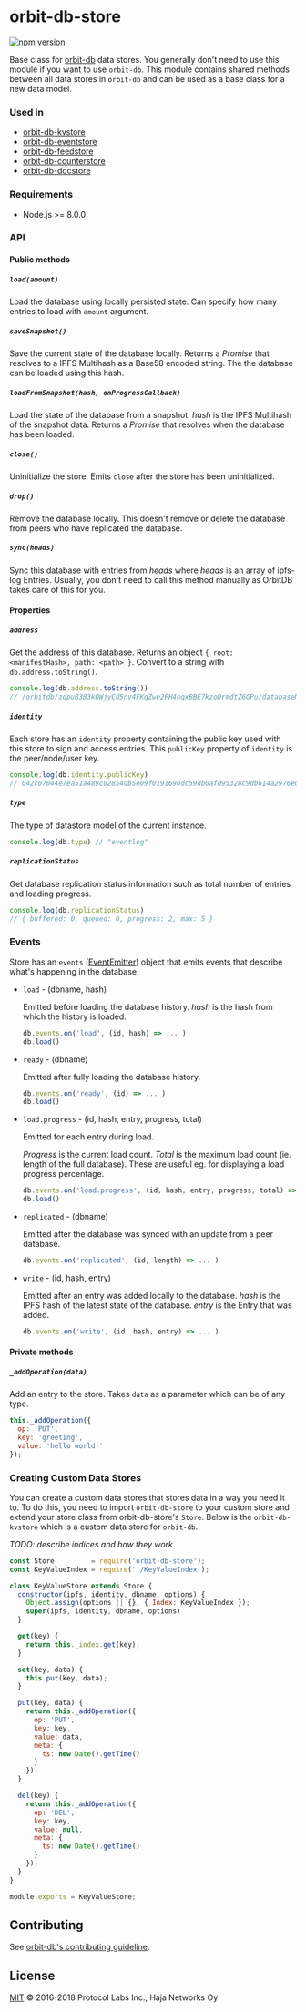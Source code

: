 # orbit-db-store

[![npm version](https://badge.fury.io/js/orbit-db-store.svg)](https://badge.fury.io/js/orbit-db-store)

Base class for [orbit-db](https://github.com/orbitdb/orbit-db) data stores. You generally don't need to use this module if you want to use `orbit-db`. This module contains shared methods between all data stores in `orbit-db` and can be used as a base class for a new data model.

### Used in
- [orbit-db-kvstore](https://github.com/orbitdb/orbit-db-kvstore)
- [orbit-db-eventstore](https://github.com/orbitdb/orbit-db-eventstore)
- [orbit-db-feedstore](https://github.com/orbitdb/orbit-db-feedstore)
- [orbit-db-counterstore](https://github.com/orbitdb/orbit-db-counterstore)
- [orbit-db-docstore](https://github.com/orbitdb/orbit-db-docstore)

### Requirements

- Node.js >= 8.0.0

### API

#### Public methods

##### `load(amount)`

Load the database using locally persisted state. Can specify how many entries to load with `amount` argument.

##### `saveSnapshot()`

Save the current state of the database locally. Returns a *Promise* that resolves to a IPFS Multihash as a Base58 encoded string. The the database can be loaded using this hash.

##### `loadFromSnapshot(hash, onProgressCallback)`

Load the state of the database from a snapshot. *hash* is the IPFS Multihash of the snapshot data. Returns a *Promise* that resolves when the database has been loaded.

##### `close()`

Uninitialize the store. Emits `close` after the store has been uninitialized.

##### `drop()`

Remove the database locally. This doesn't remove or delete the database from peers who have replicated the database.

##### `sync(heads)`

Sync this database with entries from *heads* where *heads* is an array of ipfs-log Entries. Usually, you don't need to call this method manually as OrbitDB takes care of this for you.

#### Properties

##### `address`

Get the address of this database. Returns an object `{ root: <manifestHash>, path: <path> }`. Convert to a string with `db.address.toString()`.

```javascript
console.log(db.address.toString())
// /orbitdb/zdpuB383kQWjyCd5nv4FKqZwe2FH4nqxBBE7kzoDrmdtZ6GPu/databaseName
```

##### `identity`

Each store has an `identity` property containing the public key used with this store to sign and access entries. This `publicKey` property of `identity` is the peer/node/user key.

```javascript
console.log(db.identity.publicKey)
// 042c07044e7ea51a489c02854db5e09f0191690dc59db0afd95328c9db614a2976e088cab7c86d7e48183191258fc59dc699653508ce25bf0369d67f33d5d77839
```

##### `type`

The type of datastore model of the current instance.

```javascript
console.log(db.type) // "eventlog"
```

##### `replicationStatus`

Get database replication status information such as total number of entries and loading progress.

```javascript
console.log(db.replicationStatus)
// { buffered: 0, queued: 0, progress: 2, max: 5 }
```

### Events

  Store has an `events` ([EventEmitter](https://nodejs.org/api/events.html)) object that emits events that describe what's happening in the database.

  - `load` - (dbname, hash)

    Emitted before loading the database history. *hash* is the hash from which the history is loaded.

    ```javascript
    db.events.on('load', (id, hash) => ... )
    db.load()
    ```

  - `ready` - (dbname)

    Emitted after fully loading the database history.

    ```javascript
    db.events.on('ready', (id) => ... )
    db.load()
    ```

  - `load.progress` - (id, hash, entry, progress, total)

    Emitted for each entry during load.

    *Progress* is the current load count. *Total* is the maximum load count (ie. length of the full database). These are useful eg. for displaying a load progress percentage.

    ```javascript
    db.events.on('load.progress', (id, hash, entry, progress, total) => ... )
    db.load()
    ```

  - `replicated` - (dbname)

    Emitted after the database was synced with an update from a peer database.

    ```javascript
    db.events.on('replicated', (id, length) => ... )
    ```

  - `write` - (id, hash, entry)

    Emitted after an entry was added locally to the database. *hash* is the IPFS hash of the latest state of the database. *entry* is the Entry that was added.

    ```javascript
    db.events.on('write', (id, hash, entry) => ... )
    ```

#### Private methods

##### `_addOperation(data)`

Add an entry to the store. Takes `data` as a parameter which can be of any type.

```javascript
this._addOperation({
  op: 'PUT',
  key: 'greeting',
  value: 'hello world!'
});
```

### Creating Custom Data Stores
You can create a custom data stores that stores data in a way you need it to. To do this, you need to import `orbit-db-store` to your custom store and extend your store class from orbit-db-store's `Store`. Below is the `orbit-db-kvstore` which is a custom data store for `orbit-db`.

*TODO: describe indices and how they work*

```javascript
const Store         = require('orbit-db-store');
const KeyValueIndex = require('./KeyValueIndex');

class KeyValueStore extends Store {
  constructor(ipfs, identity, dbname, options) {
    Object.assign(options || {}, { Index: KeyValueIndex });
    super(ipfs, identity, dbname, options)
  }

  get(key) {
    return this._index.get(key);
  }

  set(key, data) {
    this.put(key, data);
  }

  put(key, data) {
    return this._addOperation({
      op: 'PUT',
      key: key,
      value: data,
      meta: {
        ts: new Date().getTime()
      }
    });
  }

  del(key) {
    return this._addOperation({
      op: 'DEL',
      key: key,
      value: null,
      meta: {
        ts: new Date().getTime()
      }
    });
  }
}

module.exports = KeyValueStore;
```

## Contributing

See [orbit-db's contributing guideline](https://github.com/orbitdb/orbit-db#contributing).

## License

[MIT](LICENSE) ©️ 2016-2018 Protocol Labs Inc., Haja Networks Oy
